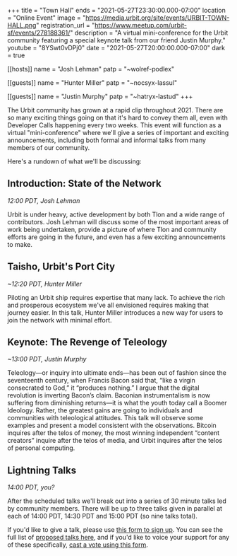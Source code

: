 +++
title = "Town Hall"
ends = "2021-05-27T23:30:00.000-07:00"
location = "Online Event"
image = "https://media.urbit.org/site/events/URBIT-TOWN-HALL.png"
registration_url = "https://www.meetup.com/urbit-sf/events/278188361/"
description = "A virtual mini-conference for the Urbit community featuring a special keynote talk from our friend Justin Murphy."
youtube = "8YSwt0vDPj0"
date = "2021-05-27T20:00:00.000-07:00"
dark = true

[[hosts]]
name = "Josh Lehman"
patp = "~wolref-podlex"

[[guests]]
name = "Hunter Miller"
patp = "~nocsyx-lassul"

[[guests]]
name = "Justin Murphy"
patp = "~hatryx-lastud"
+++

The Urbit community has grown at a rapid clip throughout 2021. There are so many exciting things going on that it's hard to convey them all, even with Developer Calls happening every two weeks. This event will function as a virtual "mini-conference" where we'll give a series of important and exciting announcements, including both formal and informal talks from many members of our community.

Here's a rundown of what we'll be discussing:

## Introduction: State of the Network

_12:00 PDT, Josh Lehman_

Urbit is under heavy, active development by both Tlon and a wide range of contributors. Josh Lehman will discuss some of the most important areas of work being undertaken, provide a picture of where Tlon and community efforts are going in the future, and even has a few exciting announcements to make.

## Taisho, Urbit's Port City

_~12:20 PDT, Hunter Miller_

Piloting an Urbit ship requires expertise that many lack. To achieve the rich and prosperous ecosystem we've all envisioned requires making that journey easier. In this talk, Hunter Miller introduces a new way for users to join the network with minimal effort.

## Keynote: The Revenge of Teleology

_~13:00 PDT, Justin Murphy_

Teleology—or inquiry into ultimate ends—has been out of fashion since the seventeenth century, when Francis Bacon said that, “like a virgin consecrated to God,” it “produces nothing.” I argue that the digital revolution is inverting Bacon’s claim. Baconian instrumentalism is now suffering from diminishing returns—it is what the youth today call a Boomer Ideology. Rather, the greatest gains are going to individuals and communities with teleological attitudes. This talk will observe some examples and present a model consistent with the observations. Bitcoin inquires after the telos of money, the most winning independent “content creators” inquire after the telos of media, and Urbit inquires after the telos of personal computing.

## Lightning Talks

_14:00 PDT, you?_

After the scheduled talks we'll break out into a series of 30 minute talks led by community members. There will be up to three talks given in parallel at each of 14:00 PDT, 14:30 PDT and 15:00 PDT (so nine talks total).

If you'd like to give a talk, please use [this form to sign up](https://airtable.com/shr0Xmqcv1HSy47EP). You can see the full list of [proposed talks here](https://airtable.com/shreGQ4kCU8RA5GJS/tblTZxCpqedJBwSkE), and if you'd like to voice your support for any of these specifically, [cast a vote using this form](https://airtable.com/shrhNRUAGCqZ38VXA).
